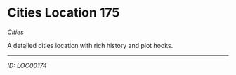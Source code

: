 # Cities Location 175

*Cities*

A detailed cities location with rich history and plot hooks.

---
*ID: LOC00174*